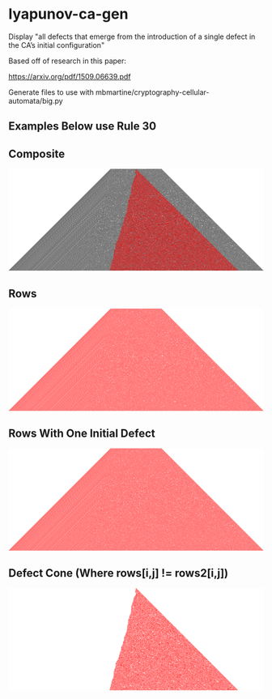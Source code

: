 # lyapunov-ca-gen
Display "all defects that emerge from the introduction of a single defect in the CA’s initial configuration"


Based off of research in this paper:

https://arxiv.org/pdf/1509.06639.pdf


Generate files to use with mbmartine/cryptography-cellular-automata/big.py

## Examples Below use Rule 30

## Composite
![Composite](/images/comp_img.png?raw=true "Composite")

## Rows
![Rows](/images/30.0.rows.png?raw=true "Rows")

## Rows With One Initial Defect
![Rows With One Initial Defect](/images/30.0.rows2.png?raw=true "Rows With One Initial Defect")

## Defect Cone (Where rows[i,j] != rows2[i,j])
![Defect Cone](/images/30.0.defectcone.png?raw=true "Defect Cone")
